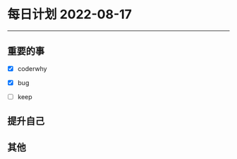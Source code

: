 #  每日计划 2022-08-17
---
## 重要的事
- [x]  coderwhy
- [x]  bug
- [ ]  keep



## 提升自己

  



## 其他








